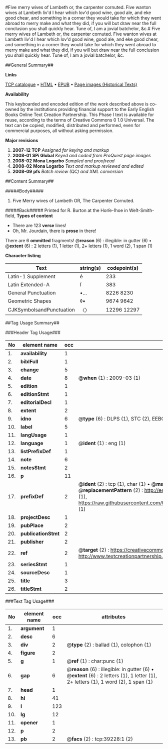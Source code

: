 #Five merry wives of Lambeth or, the carpenter cornuted. Five wanton wives at Lambeth liv'd I hear which lov'd good wine, good ale, and eke good chear, and something in a corner they would take for which they went abroad to merry make and what they did, if you will but draw near the full conclusion you shall quickly hear. Tune of, I am a jovial batchelor, &c.#
Five merry wives of Lambeth or, the carpenter cornuted. Five wanton wives at Lambeth liv'd I hear which lov'd good wine, good ale, and eke good chear, and something in a corner they would take for which they went abroad to merry make and what they did, if you will but draw near the full conclusion you shall quickly hear. Tune of, I am a jovial batchelor, &c.

##General Summary##

**Links**

[TCP catalogue](http://www.ota.ox.ac.uk/tcp/)  • 
[HTML](http://tei.it.ox.ac.uk/tcp/Texts-HTML/free/A39/A39626.html)  • 
[EPUB](http://tei.it.ox.ac.uk/tcp/Texts-EPUB/free/A39/A39626.epub) • 
[Page images (Historical Texts)](https://data.historicaltexts.jisc.ac.uk/view?pubId=eebo-99834722e&pageId=eebo-99834722e-39228-1)

**Availability**

This keyboarded and encoded edition of the
	       work described above is co-owned by the institutions
	       providing financial support to the Early English Books
	       Online Text Creation Partnership. This Phase I text is
	       available for reuse, according to the terms of Creative
	       Commons 0 1.0 Universal. The text can be copied,
	       modified, distributed and performed, even for
	       commercial purposes, all without asking permission.

**Major revisions**

1. __2007-12__ __TCP__ *Assigned for keying and markup*
1. __2008-01__ __SPi Global__ *Keyed and coded from ProQuest page images*
1. __2008-02__ __Mona Logarbo__ *Sampled and proofread*
1. __2008-02__ __Mona Logarbo__ *Text and markup reviewed and edited*
1. __2008-09__ __pfs__ *Batch review (QC) and XML conversion*

##Content Summary##

#####Body#####

1. Five Merry wives of Lambeth OR, The Carpenter Cornuted.

#####Back#####
Printed for R. Burton at the Horſe-ſhoe in Weſt-Smith-field,
**Types of content**

  * There are 123 **verse** lines!
  * Oh, Mr. Jourdain, there is **prose** in there!

There are 6 **ommitted** fragments! 
 @__reason__ (6) : illegible: in gutter (6)  •  @__extent__ (6) : 2 letters (1), 1 letter (1), 2+ letters (1), 1 word (2), 1 span (1)

**Character listing**


|Text|string(s)|codepoint(s)|
|---|---|---|
|Latin-1 Supplement|é|233|
|Latin Extended-A|ſ|383|
|General Punctuation|•…|8226 8230|
|Geometric Shapes|◊▪|9674 9642|
|CJKSymbolsandPunctuation|〈〉|12296 12297|

##Tag Usage Summary##

###Header Tag Usage###

|No|element name|occ|attributes|
|---|---|---|---|
|1.|__availability__|1||
|2.|__biblFull__|1||
|3.|__change__|5||
|4.|__date__|8| @__when__ (1) : 2009-03 (1)|
|5.|__edition__|1||
|6.|__editionStmt__|1||
|7.|__editorialDecl__|1||
|8.|__extent__|2||
|9.|__idno__|6| @__type__ (6) : DLPS (1), STC (2), EEBO-CITATION (1), PROQUEST (1), VID (1)|
|10.|__label__|5||
|11.|__langUsage__|1||
|12.|__language__|1| @__ident__ (1) : eng (1)|
|13.|__listPrefixDef__|1||
|14.|__note__|6||
|15.|__notesStmt__|2||
|16.|__p__|11||
|17.|__prefixDef__|2| @__ident__ (2) : tcp (1), char (1)  •  @__matchPattern__ (2) : ([0-9\-]+):([0-9IVX]+) (1), (.+) (1)  •  @__replacementPattern__ (2) : http://eebo.chadwyck.com/downloadtiff?vid=$1&page=$2 (1), https://raw.githubusercontent.com/textcreationpartnership/Texts/master/tcpchars.xml#$1 (1)|
|18.|__projectDesc__|1||
|19.|__pubPlace__|2||
|20.|__publicationStmt__|2||
|21.|__publisher__|2||
|22.|__ref__|2| @__target__ (2) : https://creativecommons.org/publicdomain/zero/1.0/ (1), http://www.textcreationpartnership.org/docs/. (1)|
|23.|__seriesStmt__|1||
|24.|__sourceDesc__|1||
|25.|__title__|3||
|26.|__titleStmt__|2||


###Text Tag Usage###

|No|element name|occ|attributes|
|---|---|---|---|
|1.|__argument__|1||
|2.|__desc__|6||
|3.|__div__|2| @__type__ (2) : ballad (1), colophon (1)|
|4.|__figure__|2||
|5.|__g__|1| @__ref__ (1) : char:punc (1)|
|6.|__gap__|6| @__reason__ (6) : illegible: in gutter (6)  •  @__extent__ (6) : 2 letters (1), 1 letter (1), 2+ letters (1), 1 word (2), 1 span (1)|
|7.|__head__|1||
|8.|__hi__|41||
|9.|__l__|123||
|10.|__lg__|12||
|11.|__opener__|1||
|12.|__p__|2||
|13.|__pb__|2| @__facs__ (2) : tcp:39228:1 (2)|
